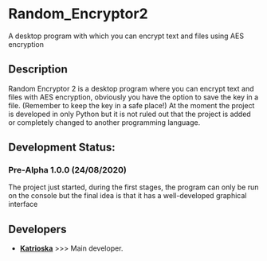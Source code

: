 # Random_Encryptor2
A desktop program with which you can encrypt text and files using AES encryption

## Description
Random Encryptor 2 is a desktop program where you can encrypt text and files with AES encryption, obviously you have the option to save the key in a file. (Remember to keep the key in a safe place!)
At the moment the project is developed in only Python but it is not ruled out that the project is added or completely changed to another programming language.

## Development Status:
### Pre-Alpha 1.0.0 (24/08/2020)
The project just started, during the first stages, the program can only be run on the console but the final idea is that it has a well-developed graphical interface

## Developers
* **[Katrioska](https://github.com/Katrioska)** >>> Main developer.
